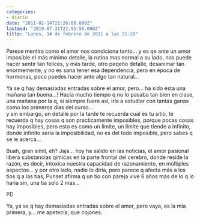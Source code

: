 ```yaml
---
categories:
- diario
date: "2011-02-14T21:26:08.000Z"
lastmod: "2019-07-31T22:55:56.000Z"
title: "Lunes, 14 de febrero de 2011 a las 21:26"
---
```


Parece mentira como el amor nos condiciona tanto... y es qe ante un amor imposible el más mí­nimo detalle, la rutina mas normal a su lado, nos puede hacer sentir tan felices, y más tarde, otro peqeño detalle, desanimar tan enormemente, y no es sana tener esa dependencia, pero en época de hormonas, poco puedes hacer ante algo tan natural...


Ya se q hay demasiadas entradas sobre el amor, pero... ha sido ésta una mañana tan buena...! Hacia mucho tiempo q no lo pasaba tan bien en clase, una mañana por la q, si siempre fuere así­, irí­a a estudiar con tantas ganas como los primeros dias del curso...  
y sin embargo, un detalle por la tarde te recuerda cual es tu sitio, te recuerda q hay cosas q son practicamente imposibles, porque pocas cosas hay imposibles, pero esto es como un lí­mite, un lí­mite que tiende a infinito, donde infinito seria la imposibilidad, no es del todo imposible, pero sabes q se le acerca... 

Buah, gran sí­mil, eh? Jaja... hoy ha salido en las noticias, el amor pasional libera substancias qí­micas en la parte frontal del cerebro, donde reside la razón, es decir, intoxica nuestra capacidad de razonamiento, en múltiples aspectos... y por otro lado, nadie lo dirí­a, pero parece q afecta más a los tios q a las tias, Punset afirma q un tio con pareja vive 6 años más de lo q lo haria sin, una tia solo 2 mas... 

PD

Ya, ya se q hay demasiadas entradas sobre el amor, pero vaya, es la mia primera, y... me apetecí­a, que cojones.